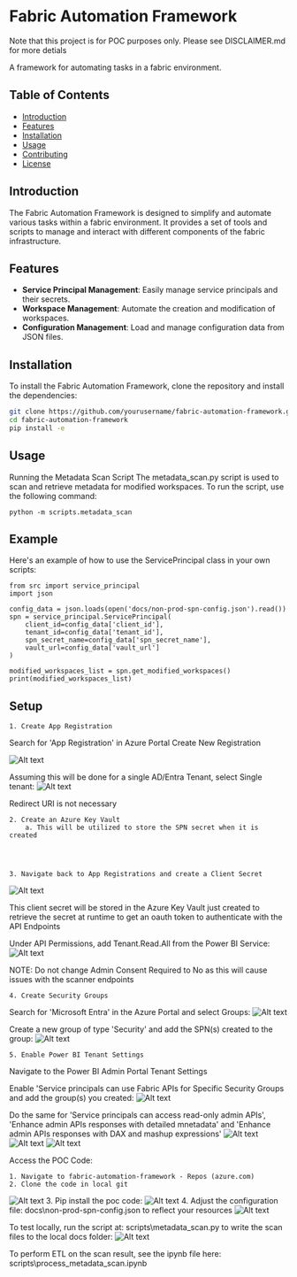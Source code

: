# Fabric Automation Framework
Note that this project is for POC purposes only.  Please see DISCLAIMER.md for more detials

A framework for automating tasks in a fabric environment.

## Table of Contents

- [Introduction](#introduction)
- [Features](#features)
- [Installation](#installation)
- [Usage](#usage)
- [Contributing](#contributing)
- [License](#license)

## Introduction

The Fabric Automation Framework is designed to simplify and automate various tasks within a fabric environment. It provides a set of tools and scripts to manage and interact with different components of the fabric infrastructure.

## Features

- **Service Principal Management**: Easily manage service principals and their secrets.
- **Workspace Management**: Automate the creation and modification of workspaces.
- **Configuration Management**: Load and manage configuration data from JSON files.

## Installation

To install the Fabric Automation Framework, clone the repository and install the dependencies:

```sh
git clone https://github.com/yourusername/fabric-automation-framework.git
cd fabric-automation-framework
pip install -e 
```

## Usage
Running the Metadata Scan Script
The metadata_scan.py script is used to scan and retrieve metadata for modified workspaces. To run the script, use the following command:

```
python -m scripts.metadata_scan
```

## Example
Here's an example of how to use the ServicePrincipal class in your own scripts:
```
from src import service_principal
import json

config_data = json.loads(open('docs/non-prod-spn-config.json').read())
spn = service_principal.ServicePrincipal(
    client_id=config_data['client_id'],
    tenant_id=config_data['tenant_id'],
    spn_secret_name=config_data['spn_secret_name'],
    vault_url=config_data['vault_url']
)

modified_workspaces_list = spn.get_modified_workspaces()
print(modified_workspaces_list)
```



## Setup

    1. Create App Registration 

Search for 'App Registration' in Azure Portal
Create New Registration

![Alt text](docs\images\App_Registration_1.png)


Assuming this will be done for a single AD/Entra Tenant, select Single tenant:
![Alt text](docs\images\App_Registration_2.png)



Redirect URI is not necessary



    2. Create an Azure Key Vault
        a. This will be utilized to store the SPN secret when it is created




    3. Navigate back to App Registrations and create a Client Secret
![Alt text](docs\images\App_Registration_3.png)
    


This client secret will be stored in the Azure Key Vault just created to retrieve the secret at runtime to get an oauth token to authenticate with the API Endpoints



Under API Permissions, add Tenant.Read.All from the Power BI Service:
![Alt text](docs\images\App_Registration_4.png)

NOTE: Do not change Admin Consent Required to No as this will cause issues with the scanner endpoints




    4. Create Security Groups

Search for 'Microsoft Entra' in the Azure Portal and select Groups:
![Alt text](docs\images\Security_Groups_5.png)


Create a new group of type 'Security' and add the SPN(s) created to the group:
![Alt text](docs\images\Security_Groups_6.png)




    5. Enable Power BI Tenant Settings
Navigate to the Power BI Admin Portal Tenant Settings

Enable 'Service principals can use Fabric APIs for Specific Security Groups and add the group(s) you created:
![Alt text](docs\images\Tenant_Settings_7.png)



Do the same for 'Service principals can access read-only admin APIs', 'Enhance admin APIs responses with detailed mnetadata' and 'Enhance admin APIs responses with DAX and mashup expressions'
![Alt text](docs\images\Tenant_Settings_8.png)
![Alt text](docs\images\Tenant_Settings_9.png)
![Alt text](docs\images\Tenant_Settings_10.png)









Access the POC Code:

    1. Navigate to fabric-automation-framework - Repos (azure.com)
    2. Clone the code in local git
![Alt text](docs\images\POC_11.png)
    3. Pip install the poc code:
![Alt text](docs\images\POC_12.png)
    4. Adjust the configuration file: docs\non-prod-spn-config.json to reflect your resources
![Alt text](docs\images\POC_12.png)


To test locally, run the script at: scripts\metadata_scan.py to write the scan files to the local docs folder:
![Alt text](docs\images\POC_13.png)



To perform ETL on the scan result, see the ipynb file here: scripts\process_metadata_scan.ipynb
